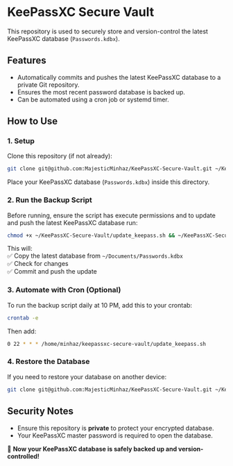 # KeePassXC Secure Vault

This repository is used to securely store and version-control the latest KeePassXC database (`Passwords.kdbx`).

## Features

- Automatically commits and pushes the latest KeePassXC database to a private Git repository.
- Ensures the most recent password database is backed up.
- Can be automated using a cron job or systemd timer.

## How to Use

### 1. **Setup**

Clone this repository (if not already):

```sh
git clone git@github.com:MajesticMinhaz/KeePassXC-Secure-Vault.git ~/KeePassXC-Secure-Vault && cd ~/KeePassXC-Secure-Vault/
```

Place your KeePassXC database (`Passwords.kdbx`) inside this directory.

### 2. **Run the Backup Script**
Before running, ensure the script has execute permissions and to update and push the latest KeePassXC database run:
```sh
chmod +x ~/KeePassXC-Secure-Vault/update_keepass.sh && ~/KeePassXC-Secure-Vault/update_keepass.sh
```

This will:\
✅ Copy the latest database from `~/Documents/Passwords.kdbx`\
✅ Check for changes\
✅ Commit and push the update

### 3. **Automate with Cron (Optional)**

To run the backup script daily at 10 PM, add this to your crontab:

```sh
crontab -e  
```

Then add:

```sh
0 22 * * * /home/minhaz/keepassxc-secure-vault/update_keepass.sh  
```

### 4. **Restore the Database**

If you need to restore your database on another device:

```sh
git clone git@github.com:MajesticMinhaz/KeePassXC-Secure-Vault.git ~/KeePassXC-Secure-Vault && cd ~/KeePassXC-Secure-Vault && cp ./Passwords.kdbx ~/Documents/
```

## Security Notes

- Ensure this repository is **private** to protect your encrypted database.
- Your KeePassXC master password is required to open the database.

🚀 **Now your KeePassXC database is safely backed up and version-controlled!**
